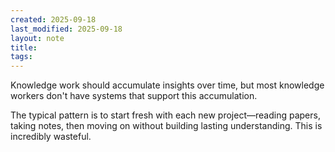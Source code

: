 ```yaml
---
created: 2025-09-18
last_modified: 2025-09-18
layout: note
title:
tags:
---
```



Knowledge work should accumulate insights over time, but most knowledge workers don't have systems that support this accumulation.

The typical pattern is to start fresh with each new project—reading papers, taking notes, then moving on without building lasting understanding. This is incredibly wasteful.



